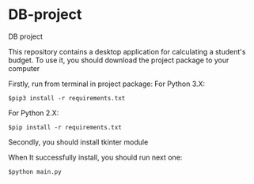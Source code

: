 # DB-project
DB project

This repository contains a desktop application for calculating a student's budget.
To use it, you should download the project package to your computer

Firstly, run from terminal in project package:
For Python 3.X:
```
$pip3 install -r requirements.txt
```
For Python 2.X:
```
$pip install -r requirements.txt
```

Secondly, you should install tkinter module 

When It successfully install, you should run next one:
```
$python main.py
```
